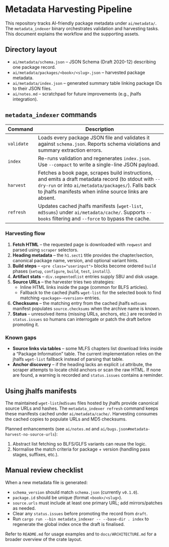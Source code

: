 # Metadata Harvesting Pipeline

This repository tracks AI-friendly package metadata under `ai/metadata/`.
The `metadata_indexer` binary orchestrates validation and harvesting tasks.
This document explains the workflow and the supporting assets.

## Directory layout

- `ai/metadata/schema.json` – JSON Schema (Draft 2020-12) describing one
  package record.
- `ai/metadata/packages/<book>/<slug>.json` – harvested package metadata.
- `ai/metadata/index.json` – generated summary table linking package IDs to
  their JSON files.
- `ai/notes.md` – scratchpad for future improvements (e.g., jhalfs integration).

## `metadata_indexer` commands

| Command | Description |
| ------- | ----------- |
| `validate` | Loads every package JSON file and validates it against `schema.json`. Reports schema violations and summary extraction errors. |
| `index` | Re-runs validation and regenerates `index.json`. Use `--compact` to write a single-line JSON payload. |
| `harvest` | Fetches a book page, scrapes build instructions, and emits a draft metadata record (to stdout with `--dry-run` or into `ai/metadata/packages/`). Falls back to jhalfs manifests when inline source links are absent. |
| `refresh` | Updates cached jhalfs manifests (`wget-list`, `md5sums`) under `ai/metadata/cache/`. Supports `--books` filtering and `--force` to bypass the cache. |

### Harvesting flow

1. **Fetch HTML** – the requested page is downloaded with `reqwest` and parsed
   using `scraper` selectors.
2. **Heading metadata** – the `h1.sect1` title provides the chapter/section,
   canonical package name, version, and optional variant hints.
3. **Build steps** – `<pre class="userinput">` blocks become ordered `build`
   phases (`setup`, `configure`, `build`, `test`, `install`).
4. **Artifact stats** – `div.segmentedlist` entries supply SBU and disk usage.
5. **Source URLs** – the harvester tries two strategies:
   - Inline HTML links inside the page (common for BLFS articles).
   - Fallback to the cached jhalfs `wget-list` for the selected book to find
     matching `<package>-<version>` entries.
6. **Checksums** – the matching entry from the cached jhalfs `md5sums`
   manifest populates `source.checksums` when the archive name is known.
7. **Status** – unresolved items (missing URLs, anchors, etc.) are recorded in
   `status.issues` so humans can interrogate or patch the draft before
   promoting it.

### Known gaps

- **Source links via tables** – some MLFS chapters list download links inside a
  “Package Information” table. The current implementation relies on the
  jhalfs `wget-list` fallback instead of parsing that table.
- **Anchor discovery** – if the heading lacks an explicit `id` attribute, the
  scraper attempts to locate child anchors or scan the raw HTML. If none are
  found, a warning is recorded and `status.issues` contains a reminder.

## Using jhalfs manifests

The maintained `wget-list`/`md5sums` files hosted by jhalfs provide canonical
source URLs and hashes. The `metadata_indexer refresh` command keeps these
manifests cached under `ai/metadata/cache/`. Harvesting consumes the cached
copies to populate URLs and MD5 checksums.

Planned enhancements (see `ai/notes.md` and `ai/bugs.json#metadata-harvest-no-source-urls`):

1. Abstract list fetching so BLFS/GLFS variants can reuse the logic.
2. Normalise the match criteria for package + version (handling pass stages,
   suffixes, etc.).

## Manual review checklist

When a new metadata file is generated:

- `schema_version` should match `schema.json` (currently `v0.1.0`).
- `package.id` should be unique (format `<book>/<slug>`).
- `source.urls` must include at least one primary URL; add mirrors/patches as
  needed.
- Clear any `status.issues` before promoting the record from `draft`.
- Run `cargo run --bin metadata_indexer -- --base-dir . index` to regenerate
  the global index once the draft is finalised.

Refer to `README.md` for usage examples and to `docs/ARCHITECTURE.md` for a
broader overview of the crate layout.
